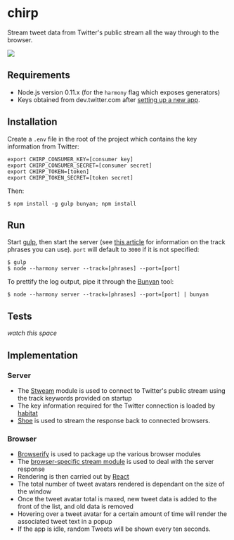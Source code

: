 # chirp

Stream tweet data from Twitter's public stream all the way through to the browser.

![](https://raw.github.com/tanem/chirp/master/screenshot.png)

## Requirements

 * Node.js version 0.11.x (for the `harmony` flag which exposes generators)
 * Keys obtained from dev.twitter.com after [setting up a new app](https://apps.twitter.com/app/new).

## Installation

Create a `.env` file in the root of the project which contains the key information from Twitter:

```
export CHIRP_CONSUMER_KEY=[consumer key]
export CHIRP_CONSUMER_SECRET=[consumer secret]
export CHIRP_TOKEN=[token]
export CHIRP_TOKEN_SECRET=[token secret]
```

Then:

```
$ npm install -g gulp bunyan; npm install
```

## Run

Start [gulp](http://gulpjs.com/), then start the server (see [this article](https://dev.twitter.com/docs/streaming-apis/parameters#track) for information on the track phrases you can use). `port` will default to `3000` if it is not specified:

```
$ gulp
$ node --harmony server --track=[phrases] --port=[port]
```

To prettify the log output, pipe it through the [Bunyan](https://github.com/trentm/node-bunyan) tool: 

```
$ node --harmony server --track=[phrases] --port=[port] | bunyan
```

## Tests

_watch this space_

## Implementation

### Server

 * The [Stweam](https://github.com/tanem/stweam) module is used to connect to Twitter's public stream using the track keywords provided on startup
 * The key information required for the Twitter connection is loaded by [habitat](https://github.com/brianloveswords/habitat)
 * [Shoe](https://github.com/substack/shoe) is used to stream the response back to connected browsers.

### Browser

 * [Browserify](https://github.com/substack/node-browserify) is used to package up the various browser modules
 * The [browser-specific stream module](https://github.com/substack/stream-browserify) is used to deal with the server response
 * Rendering is then carried out by [React](https://github.com/facebook/react)
 * The total number of tweet avatars rendered is dependant on the size of the window
 * Once the tweet avatar total is maxed, new tweet data is added to the front of the list, and old data is removed
 * Hovering over a tweet avatar for a certain amount of time will render the associated tweet text in a popup
 * If the app is idle, random Tweets will be shown every ten seconds.
